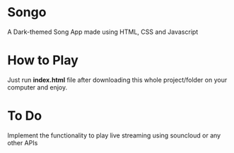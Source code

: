 # Songo

A Dark-themed Song App made using HTML, CSS and Javascript

# How to Play 

Just run **index.html** file after downloading this whole project/folder on your computer and enjoy.

# To Do

Implement the functionality to play live streaming using souncloud or any other APIs


